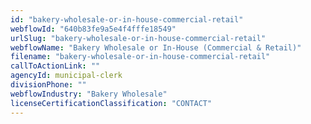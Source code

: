 ```yaml
---
id: "bakery-wholesale-or-in-house-commercial-retail"
webflowId: "640b83fe9a5e4f4fffe18549"
urlSlug: "bakery-wholesale-or-in-house-commercial-retail"
webflowName: "Bakery Wholesale or In-House (Commercial & Retail)"
filename: "bakery-wholesale-or-in-house-commercial-retail"
callToActionLink: ""
agencyId: municipal-clerk
divisionPhone: ""
webflowIndustry: "Bakery Wholesale"
licenseCertificationClassification: "CONTACT"
---
```

